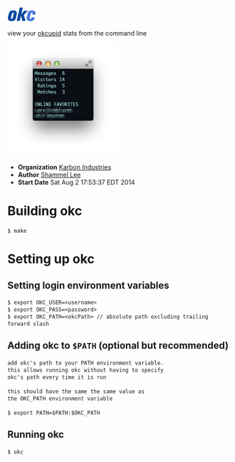 ![okc](src/img/okc_logo.png)

view your [okcupid][okcupidURL] stats from the command line

![screenshot](src/img/screenshot.png)

* **Organization** [Karbon Industries][companyURL]
* **Author** [Shammel Lee][authorURL]
* **Start Date** Sat Aug 2 17:53:37 EDT 2014

[companyURL]: http://karbonindustri.es
[authorURL]: https://github.com/shammellee
[okcupidURL]: https://okcupid.com

# Building okc
	$ make

# Setting up okc

## Setting login environment variables
	$ export OKC_USER=<username>
	$ export OKC_PASS=<password>
	$ export OKC_PATH=<okcPath> // absolute path excluding trailing forward slash

## Adding okc to `$PATH` (optional but recommended)
	add okc's path to your PATH environment variable.
	this allows running okc without having to specify
	okc's path every time it is run

	this should have the same the same value as
	the OKC_PATH environment variable

	$ export PATH=$PATH:$OKC_PATH

## Running okc
	$ okc

